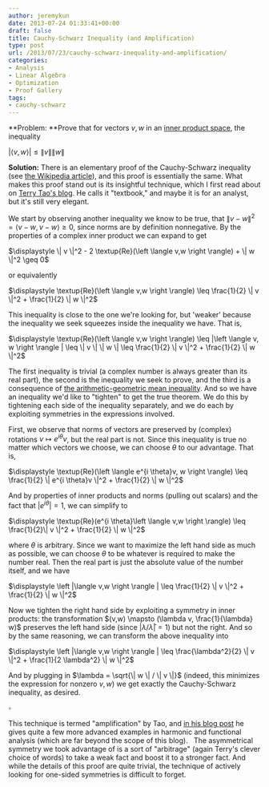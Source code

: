 ```yaml
---
author: jeremykun
date: 2013-07-24 01:33:41+00:00
draft: false
title: Cauchy-Schwarz Inequality (and Amplification)
type: post
url: /2013/07/23/cauchy-schwarz-inequality-and-amplification/
categories:
- Analysis
- Linear Algebra
- Optimization
- Proof Gallery
tags:
- cauchy-schwarz
---
```


**Problem: **Prove that for vectors $v, w$ in an [inner product space](http://jeremykun.com/2011/07/25/inner-product-spaces-a-primer/), the inequality

$\displaystyle |\left \langle v, w \right \rangle | \leq \| v \| \| w \|$

**Solution:** There is an elementary proof of the Cauchy-Schwarz inequality (see [the Wikipedia article](http://en.wikipedia.org/wiki/Cauchy%E2%80%93Schwarz_inequality#Proof)), and this proof is essentially the same. What makes this proof stand out is its insightful technique, which I first read about on [Terry Tao's blog](http://terrytao.wordpress.com/2007/09/05/amplification-arbitrage-and-the-tensor-power-trick/). He calls it "textbook," and maybe it is for an analyst, but it's still very elegant.

We start by observing another inequality we know to be true, that $\| v - w \|^2 = \left \langle v - w, v - w \right \rangle \geq 0$, since norms are by definition nonnegative. By the properties of a complex inner product we can expand to get

$\displaystyle \| v \|^2 - 2 \textup{Re}(\left \langle v,w \right \rangle) + \| w \|^2 \geq 0$

or equivalently

$\displaystyle \textup{Re}(\left \langle v,w \right \rangle) \leq \frac{1}{2} \| v \|^2 + \frac{1}{2} \| w \|^2$

This inequality is close to the one we're looking for, but 'weaker' because the inequality we seek squeezes inside the inequality we have. That is,

$\displaystyle \textup{Re}(\left \langle v,w \right \rangle) \leq |\left \langle v, w \right \rangle | \leq \| v \| \| w \| \leq \frac{1}{2} \| v \|^2 + \frac{1}{2} \| w \|^2$

The first inequality is trivial (a complex number is always greater than its real part), the second is the inequality we seek to prove, and the third is a consequence of [the arithmetic-geometric mean inequality](http://en.wikipedia.org/wiki/Inequality_of_arithmetic_and_geometric_means). And so we have an inequality we'd like to "tighten" to get the true theorem. We do this by tightening each side of the inequality separately, and we do each by exploiting symmetries in the expressions involved.

First, we observe that norms of vectors are preserved by (complex) rotations $v \mapsto e^{i \theta}v$, but the real part is not. Since this inequality is true no matter which vectors we choose, we can choose $\theta$ to our advantage. That is,

$\displaystyle \textup{Re}(\left \langle e^{i \theta}v, w \right \rangle) \leq \frac{1}{2} \| e^{i \theta}v \|^2 + \frac{1}{2} \| w \|^2$

And by properties of inner products and norms (pulling out scalars) and the fact that $|e^{i\theta}| = 1$, we can simplify to

$\displaystyle \textup{Re}(e^{i \theta}\left \langle v,w \right \rangle) \leq \frac{1}{2}\| v \|^2 + \frac{1}{2} \| w \|^2$

where $\theta$ is arbitrary. Since we want to maximize the left hand side as much as possible, we can choose $\theta$ to be whatever is required to make the number real. Then the real part is just the absolute value of the number itself, and we have

$\displaystyle \left |\langle v,w \right \rangle | \leq \frac{1}{2} \| v \|^2 + \frac{1}{2} \| w \|^2$

Now we tighten the right hand side by exploiting a symmetry in inner products: the transformation $(v,w) \mapsto (\lambda v, \frac{1}{\lambda} w)$ preserves the left hand side (since $|\lambda / \bar{\lambda}| = 1$) but not the right. And so by the same reasoning, we can transform the above inequality into

$\displaystyle \left |\langle v,w \right \rangle | \leq \frac{\lambda^2}{2} \| v \|^2 + \frac{1}{2 \lambda^2} \| w \|^2$

And by plugging in $\lambda = \sqrt{\| w \| / \| v \|}$ (indeed, this minimizes the expression for nonzero $v,w$) we get exactly the Cauchy-Schwarz inequality, as desired.

$\square$

This technique is termed "amplification" by Tao, and [in his blog post](http://terrytao.wordpress.com/2007/09/05/amplification-arbitrage-and-the-tensor-power-trick/) he gives quite a few more advanced examples in harmonic and functional analysis (which are far beyond the scope of this blog).   The asymmetrical symmetry we took advantage of is a sort of "arbitrage" (again Terry's clever choice of words) to take a weak fact and boost it to a stronger fact. And while the details of this proof are quite trivial, the technique of actively looking for one-sided symmetries is difficult to forget.
